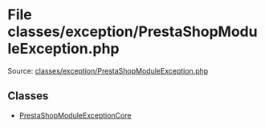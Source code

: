 File classes/exception/PrestaShopModuleException.php
=========

Source: [classes/exception/PrestaShopModuleException.php](https://github.com/PrestaShop/PrestaShop/blob/1.5.0.13/classes/exception/PrestaShopModuleException.php)


Classes
-------

* [PrestaShopModuleExceptionCore](class.PrestaShopModuleExceptionCore.md)

